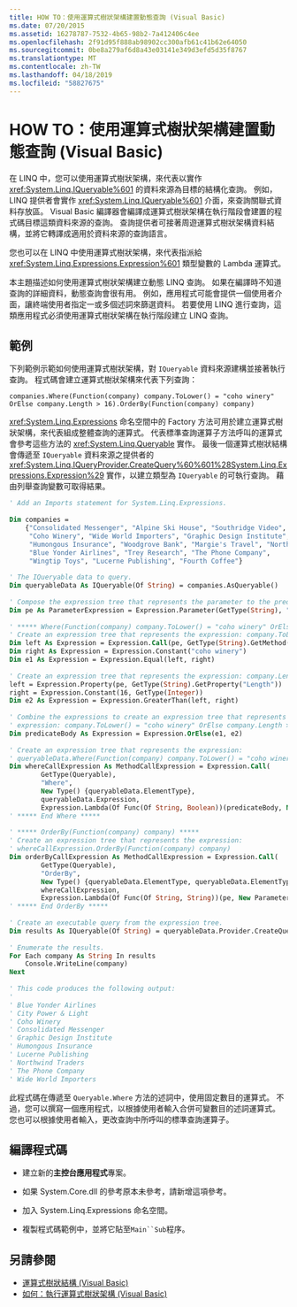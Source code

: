 ```yaml
---
title: HOW TO：使用運算式樹狀架構建置動態查詢 (Visual Basic)
ms.date: 07/20/2015
ms.assetid: 16278787-7532-4b65-98b2-7a412406c4ee
ms.openlocfilehash: 2f91d95f888ab98902cc300afb61c41b62e64050
ms.sourcegitcommit: 0be8a279af6d8a43e03141e349d3efd5d35f8767
ms.translationtype: MT
ms.contentlocale: zh-TW
ms.lasthandoff: 04/18/2019
ms.locfileid: "58827675"
---
```

# <a name="how-to-use-expression-trees-to-build-dynamic-queries-visual-basic"></a>HOW TO：使用運算式樹狀架構建置動態查詢 (Visual Basic)
在 LINQ 中，您可以使用運算式樹狀架構，來代表以實作 <xref:System.Linq.IQueryable%601> 的資料來源為目標的結構化查詢。 例如，LINQ 提供者會實作 <xref:System.Linq.IQueryable%601> 介面，來查詢關聯式資料存放區。 Visual Basic 編譯器會編譯成運算式樹狀架構在執行階段會建置的程式碼目標這類資料來源的查詢。 查詢提供者可接著周遊運算式樹狀架構資料結構，並將它轉譯成適用於資料來源的查詢語言。  
  
 您也可以在 LINQ 中使用運算式樹狀架構，來代表指派給 <xref:System.Linq.Expressions.Expression%601> 類型變數的 Lambda 運算式。  
  
 本主題描述如何使用運算式樹狀架構建立動態 LINQ 查詢。 如果在編譯時不知道查詢的詳細資料，動態查詢會很有用。 例如，應用程式可能會提供一個使用者介面，讓終端使用者指定一或多個述詞來篩選資料。 若要使用 LINQ 進行查詢，這類應用程式必須使用運算式樹狀架構在執行階段建立 LINQ 查詢。  
  
## <a name="example"></a>範例  
 下列範例示範如何使用運算式樹狀架構，對 `IQueryable` 資料來源建構並接著執行查詢。 程式碼會建立運算式樹狀架構來代表下列查詢：  
  
 `companies.Where(Function(company) company.ToLower() = "coho winery" OrElse company.Length > 16).OrderBy(Function(company) company)`  
  
 <xref:System.Linq.Expressions> 命名空間中的 Factory 方法可用於建立運算式樹狀架構，來代表組成整體查詢的運算式。 代表標準查詢運算子方法呼叫的運算式會參考這些方法的 <xref:System.Linq.Queryable> 實作。 最後一個運算式樹狀結構會傳遞至 `IQueryable` 資料來源之提供者的 <xref:System.Linq.IQueryProvider.CreateQuery%60%601%28System.Linq.Expressions.Expression%29> 實作，以建立類型為 `IQueryable` 的可執行查詢。 藉由列舉查詢變數可取得結果。  
  
```vb  
' Add an Imports statement for System.Linq.Expressions.  
  
Dim companies =   
    {"Consolidated Messenger", "Alpine Ski House", "Southridge Video", "City Power & Light",   
     "Coho Winery", "Wide World Importers", "Graphic Design Institute", "Adventure Works",   
     "Humongous Insurance", "Woodgrove Bank", "Margie's Travel", "Northwind Traders",   
     "Blue Yonder Airlines", "Trey Research", "The Phone Company",   
     "Wingtip Toys", "Lucerne Publishing", "Fourth Coffee"}  
  
' The IQueryable data to query.  
Dim queryableData As IQueryable(Of String) = companies.AsQueryable()  
  
' Compose the expression tree that represents the parameter to the predicate.  
Dim pe As ParameterExpression = Expression.Parameter(GetType(String), "company")  
  
' ***** Where(Function(company) company.ToLower() = "coho winery" OrElse company.Length > 16) *****  
' Create an expression tree that represents the expression: company.ToLower() = "coho winery".  
Dim left As Expression = Expression.Call(pe, GetType(String).GetMethod("ToLower", System.Type.EmptyTypes))  
Dim right As Expression = Expression.Constant("coho winery")  
Dim e1 As Expression = Expression.Equal(left, right)  
  
' Create an expression tree that represents the expression: company.Length > 16.  
left = Expression.Property(pe, GetType(String).GetProperty("Length"))  
right = Expression.Constant(16, GetType(Integer))  
Dim e2 As Expression = Expression.GreaterThan(left, right)  
  
' Combine the expressions to create an expression tree that represents the  
' expression: company.ToLower() = "coho winery" OrElse company.Length > 16).  
Dim predicateBody As Expression = Expression.OrElse(e1, e2)  
  
' Create an expression tree that represents the expression:  
' queryableData.Where(Function(company) company.ToLower() = "coho winery" OrElse company.Length > 16)  
Dim whereCallExpression As MethodCallExpression = Expression.Call(   
        GetType(Queryable),   
        "Where",   
        New Type() {queryableData.ElementType},   
        queryableData.Expression,   
        Expression.Lambda(Of Func(Of String, Boolean))(predicateBody, New ParameterExpression() {pe}))  
' ***** End Where *****  
  
' ***** OrderBy(Function(company) company) *****  
' Create an expression tree that represents the expression:  
' whereCallExpression.OrderBy(Function(company) company)  
Dim orderByCallExpression As MethodCallExpression = Expression.Call(   
        GetType(Queryable),   
        "OrderBy",   
        New Type() {queryableData.ElementType, queryableData.ElementType},   
        whereCallExpression,   
        Expression.Lambda(Of Func(Of String, String))(pe, New ParameterExpression() {pe}))  
' ***** End OrderBy *****  
  
' Create an executable query from the expression tree.  
Dim results As IQueryable(Of String) = queryableData.Provider.CreateQuery(Of String)(orderByCallExpression)  
  
' Enumerate the results.  
For Each company As String In results  
    Console.WriteLine(company)  
Next  
  
' This code produces the following output:  
'  
' Blue Yonder Airlines  
' City Power & Light  
' Coho Winery  
' Consolidated Messenger  
' Graphic Design Institute  
' Humongous Insurance  
' Lucerne Publishing  
' Northwind Traders  
' The Phone Company  
' Wide World Importers  
```  
  
 此程式碼在傳遞至 `Queryable.Where` 方法的述詞中，使用固定數目的運算式。 不過，您可以撰寫一個應用程式，以根據使用者輸入合併可變數目的述詞運算式。 您也可以根據使用者輸入，更改查詢中所呼叫的標準查詢運算子。  
  
## <a name="compiling-the-code"></a>編譯程式碼  
  
-   建立新的**主控台應用程式**專案。  
  
-   如果 System.Core.dll 的參考原本未參考，請新增這項參考。  
  
-   加入 System.Linq.Expressions 命名空間。  
  
-   複製程式碼範例中，並將它貼至`Main``Sub`程序。  
  
## <a name="see-also"></a>另請參閱

- [運算式樹狀結構 (Visual Basic)](../../../../visual-basic/programming-guide/concepts/expression-trees/index.md)
- [如何：執行運算式樹狀架構 (Visual Basic)](../../../../visual-basic/programming-guide/concepts/expression-trees/how-to-execute-expression-trees.md)
